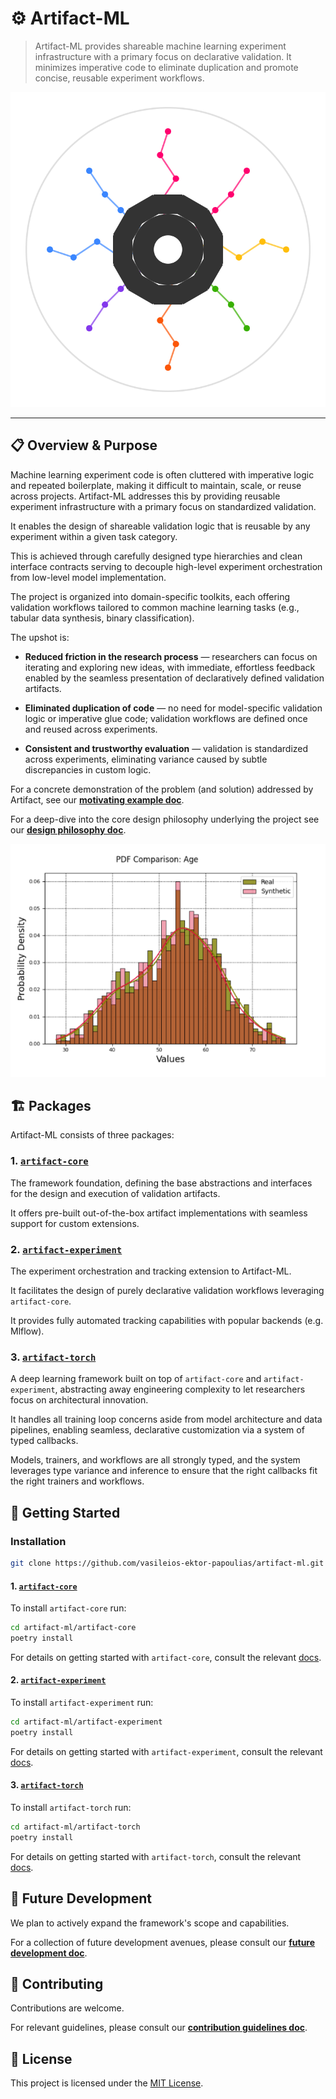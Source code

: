 # ⚙️ Artifact-ML

> Artifact-ML provides shareable machine learning experiment infrastructure with a primary focus on declarative validation. It minimizes imperative code to eliminate duplication and promote concise, reusable experiment workflows.


<p align="center">
  <img src="assets/artifact_ml_logo.svg" width="600" alt="Artifact-ML Logo">
</p>

---

## 📋 Overview & Purpose

Machine learning experiment code is often cluttered with imperative logic and repeated boilerplate, making it difficult to maintain, scale, or reuse across projects. Artifact-ML addresses this by providing reusable experiment infrastructure with a primary focus on standardized validation.

It enables the design of shareable validation logic that is reusable by any experiment within a given task category.

This is achieved through carefully designed type hierarchies and clean interface contracts serving to decouple high-level experiment orchestration from low-level model implementation.

The project is organized into domain-specific toolkits, each offering validation workflows tailored to common machine learning tasks (e.g., tabular data synthesis, binary classification).

The upshot is:

- **Reduced friction in the research process** — researchers can focus on iterating and exploring new ideas, with immediate, effortless feedback enabled by the seamless presentation of declaratively defined validation artifacts.

- **Eliminated duplication of code** — no need for model-specific validation logic or imperative glue code; validation workflows are defined once and reused across experiments.

- **Consistent and trustworthy evaluation** — validation is standardized across experiments, eliminating variance caused by subtle discrepancies in custom logic.

For a concrete demonstration of the problem (and solution) addressed by Artifact, see our [**motivating example doc**](pages/motivating_example.md).

For a deep-dive into the core design philosophy underlying the project see our [**design philosophy doc**](pages/design_philosophy.md).

<p align="center">
  <img src="assets/pdf_comparison.png" width="600" alt="PDF Comparison">
</p>

## 🏗️ Packages

Artifact-ML consists of three packages:

### 1. [`artifact-core`](artifact-core/README.md)

The framework foundation, defining the base abstractions and interfaces for the design and execution of validation artifacts.

It offers pre-built out-of-the-box artifact implementations with seamless support for custom extensions.

### 2. [`artifact-experiment`](artifact-experiment/README.md)

The experiment orchestration and tracking extension to Artifact-ML.

It facilitates the design of purely declarative validation workflows leveraging `artifact-core`.

It provides fully automated tracking capabilities with popular backends (e.g. Mlflow).

### 3. [`artifact-torch`](artifact-torch/README.md)

A deep learning framework built on top of `artifact-core` and `artifact-experiment`, abstracting away engineering complexity to let researchers focus on architectural innovation.

It handles all training loop concerns aside from model architecture and data pipelines, enabling seamless, declarative customization via a system of typed callbacks.

Models, trainers, and workflows are all strongly typed, and the system leverages type variance and inference to ensure that the right callbacks fit the right trainers and workflows.

## 🚀 Getting Started

### Installation

```bash
git clone https://github.com/vasileios-ektor-papoulias/artifact-ml.git
```
#### 1. [`artifact-core`](../artifact-core/docs/pages/home.md)
To install `artifact-core` run:

```bash
cd artifact-ml/artifact-core
poetry install
```
For details on getting started with `artifact-core`, consult the relevant [docs](../artifact-core/docs/pages/home.md).

#### 2. [`artifact-experiment`](../artifact-experiment/docs/pages/home.md)
To install `artifact-experiment` run:

```bash
cd artifact-ml/artifact-experiment
poetry install
```

For details on getting started with `artifact-experiment`, consult the relevant [docs](../artifact-experiment/docs/pages/home.md).

#### 3. [`artifact-torch`](../artifact-torch/docs/pages/home.md)
To install `artifact-torch` run:

```bash
cd artifact-ml/artifact-torch
poetry install
```

For details on getting started with `artifact-torch`, consult the relevant [docs](../artifact-torch/docs/pages/home.md).

## 🔮 Future Development

We plan to actively expand the framework's scope and capabilities.

For a collection of future development avenues, please consult our [**future development doc**](pages/future_development.md).



## 🤝 Contributing

Contributions are welcome.

For relevant guidelines, please consult our [**contribution guidelines doc**](pages/contributing.md).


## 📄 License

This project is licensed under the [MIT License](https://img.shields.io/github/license/vasileios-ektor-papoulias/artifact-ml).